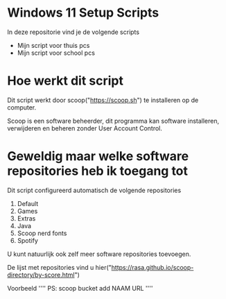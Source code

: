# Windows 11 Setup Scripts

In deze repositorie vind je de volgende scripts
* Mijn script voor thuis pcs
* Mijn script voor school pcs

# Hoe werkt dit script
Dit script werkt door scoop("https://scoop.sh") te installeren op de computer.

Scoop is een software beheerder, dit programma kan software installeren, verwijderen en beheren zonder User Account Control.

# Geweldig maar welke software repositories heb ik toegang tot
Dit script configureerd automatisch de volgende repositories

1. Default
2. Games
3. Extras
4. Java
5. Scoop nerd fonts
6. Spotify

U kunt natuurlijk ook zelf meer software repositories toevoegen.

De lijst met repositories vind u hier("https://rasa.github.io/scoop-directory/by-score.html")

Voorbeeld
''''
 PS: scoop bucket add NAAM URL
''''
